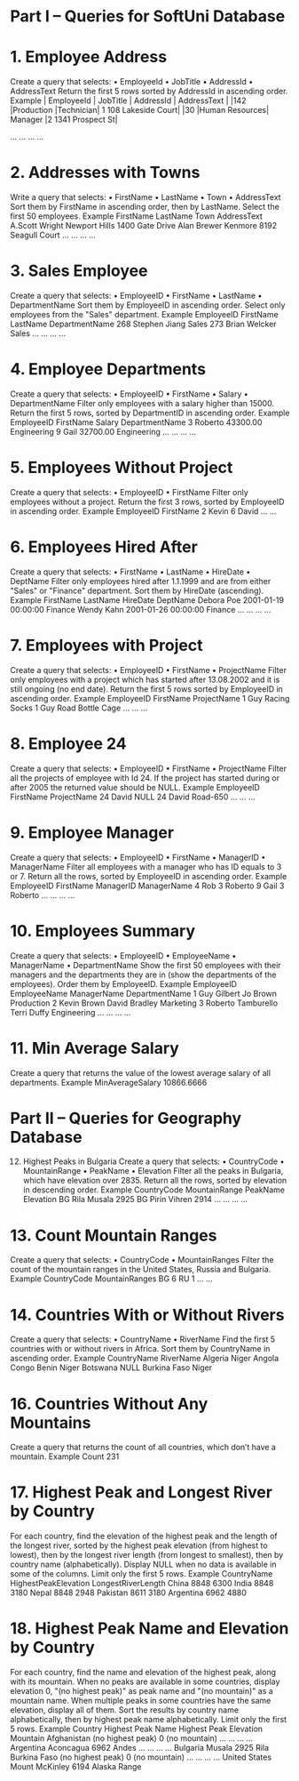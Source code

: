 # Part I – Queries for SoftUni Database
# 1. Employee Address
Create a query that selects:
• EmployeeId
• JobTitle
• AddressId
• AddressText
Return the first 5 rows sorted by AddressId in ascending order.
Example
| EmployeeId | JobTitle | AddressId | AddressText |
|142 |Production |Technician| 1 108 Lakeside Court|
|30 |Human Resources| Manager |2 1341 Prospect St|

… … … …

# 2. Addresses with Towns
Write a query that selects:
• FirstName
• LastName
• Town
• AddressText
Sort them by FirstName in ascending order, then by LastName. Select the first 50 employees.
Example
FirstName LastName Town AddressText
A.Scott Wright Newport Hills 1400 Gate Drive
Alan Brewer Kenmore 8192 Seagull Court
… … … …

# 3. Sales Employee
Create a query that selects:
• EmployeeID
• FirstName
• LastName
• DepartmentName
Sort them by EmployeeID in ascending order. Select only employees from the "Sales" department.
Example
EmployeeID FirstName LastName DepartmentName
268 Stephen Jiang Sales
273 Brian Welcker Sales
… … … …

# 4. Employee Departments
Create a query that selects:
• EmployeeID
• FirstName
• Salary
• DepartmentName
Filter only employees with a salary higher than 15000. Return the first 5 rows, sorted by DepartmentID in ascending order.
Example
EmployeeID FirstName Salary DepartmentName
3 Roberto 43300.00 Engineering
9 Gail 32700.00 Engineering
… … … …

# 5. Employees Without Project
Create a query that selects:
• EmployeeID
• FirstName
Filter only employees without a project. Return the first 3 rows, sorted by EmployeeID in ascending order.
Example
EmployeeID FirstName
2 Kevin
6 David
… …

# 6. Employees Hired After
Create a query that selects:
• FirstName
• LastName
• HireDate
• DeptName
Filter only employees hired after 1.1.1999 and are from either "Sales" or "Finance" department. Sort them by HireDate (ascending).
Example
FirstName LastName HireDate DeptName
Debora Poe 2001-01-19 00:00:00 Finance
Wendy Kahn 2001-01-26 00:00:00 Finance
… … … …

# 7. Employees with Project
Create a query that selects:
• EmployeeID
• FirstName
• ProjectName
Filter only employees with a project which has started after 13.08.2002 and it is still ongoing (no end date). Return the first 5 rows sorted by EmployeeID in ascending order.
Example
EmployeeID FirstName ProjectName
1 Guy Racing Socks
1 Guy Road Bottle Cage
… … …

# 8. Employee 24
Create a query that selects:
• EmployeeID
• FirstName
• ProjectName
Filter all the projects of employee with Id 24. If the project has started during or after 2005 the returned value should be NULL.
Example
EmployeeID FirstName ProjectName
24 David NULL
24 David Road-650
… … …

# 9. Employee Manager
Create a query that selects:
• EmployeeID
• FirstName
• ManagerID
• ManagerName
Filter all employees with a manager who has ID equals to 3 or 7. Return all the rows, sorted by EmployeeID in ascending order.
Example
EmployeeID FirstName ManagerID ManagerName
4 Rob 3 Roberto
9 Gail 3 Roberto
… … … …

# 10. Employees Summary
Create a query that selects:
• EmployeeID
• EmployeeName
• ManagerName
• DepartmentName
Show the first 50 employees with their managers and the departments they are in (show the departments of the employees). Order them by EmployeeID.
Example
EmployeeID EmployeeName ManagerName DepartmentName
1 Guy Gilbert Jo Brown Production
2 Kevin Brown David Bradley Marketing
3 Roberto Tamburello Terri Duffy Engineering
… … … …

# 11. Min Average Salary
Create a query that returns the value of the lowest average salary of all departments.
Example
MinAverageSalary
10866.6666


# Part II – Queries for Geography Database
12. Highest Peaks in Bulgaria
Create a query that selects:
• CountryCode
• MountainRange
• PeakName
• Elevation
Filter all the peaks in Bulgaria, which have elevation over 2835. Return all the rows, sorted by elevation in descending order.
Example
CountryCode MountainRange PeakName Elevation
BG Rila Musala 2925
BG Pirin Vihren 2914
… … … …

# 13. Count Mountain Ranges
Create a query that selects:
• CountryCode
• MountainRanges
Filter the count of the mountain ranges in the United States, Russia and Bulgaria.
Example
CountryCode MountainRanges
BG 6
RU 1
… …

# 14. Countries With or Without Rivers
Create a query that selects:
• CountryName
• RiverName
Find the first 5 countries with or without rivers in Africa. Sort them by CountryName in ascending order.
Example
CountryName RiverName
Algeria Niger
Angola Congo
Benin Niger
Botswana NULL
Burkina Faso Niger

# 16. Countries Without Any Mountains
Create a query that returns the count of all countries, which don’t have a mountain.
Example
Count
231

# 17. Highest Peak and Longest River by Country
For each country, find the elevation of the highest peak and the length of the longest river, sorted by the highest peak elevation (from highest to lowest), then by the longest river length (from longest to smallest), then by country name (alphabetically). Display NULL when no data is available in some of the columns. Limit only the first 5 rows.
Example
CountryName HighestPeakElevation LongestRiverLength
China 8848 6300
India 8848 3180
Nepal 8848 2948
Pakistan 8611 3180
Argentina 6962 4880

# 18. Highest Peak Name and Elevation by Country
For each country, find the name and elevation of the highest peak, along with its mountain. When no peaks are available in some countries, display elevation 0, "(no highest peak)" as peak name and "(no mountain)" as a mountain name. When multiple peaks in some countries have the same elevation, display all of them. Sort the results by country name alphabetically, then by highest peak name alphabetically. Limit only the first 5 rows.
Example
Country Highest Peak Name Highest Peak Elevation Mountain
Afghanistan (no highest peak) 0 (no mountain)
… … … …
Argentina Aconcagua 6962 Andes
… … … …
Bulgaria Musala 2925 Rila
Burkina Faso (no highest peak) 0 (no mountain)
… … … …
United States Mount McKinley 6194 Alaska Range

